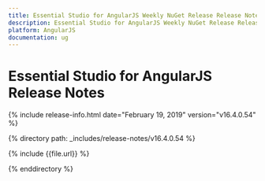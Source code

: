 ```yaml
---
title: Essential Studio for AngularJS Weekly NuGet Release Release Notes  
description: Essential Studio for AngularJS Weekly NuGet Release Release Notes  
platform: AngularJS
documentation: ug
---
```


# Essential Studio for AngularJS  Release Notes  

{% include release-info.html date="February 19, 2019"  version="v16.4.0.54" %} 


{% directory path: _includes/release-notes/v16.4.0.54 %}

{% include {{file.url}} %}

{% enddirectory %}